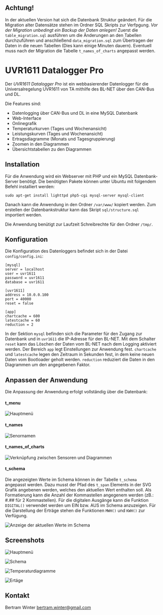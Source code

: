 Achtung!
------

In der aktuellen Version hat sich die Datenbank Struktur geändert. Für die Migration alter Datensätze stehen im Ordner SQL Skripts zur Verfpgung.
*Vor der Migration unbedingt ein Backup der Daten anlegen!*
Zuerst die `table_migration.sql` ausführen um die Änderungen an den Tabellen durchzuführen und anschließend `data_migration.sql` zum Übertragen der Daten in die neuen Tabellen (Dies kann einige Minuten dauern). Eventuell muss nach der Migration die Tabelle `t_names_of_charts` angepasst werden.

UVR1611 Datalogger Pro
======

Der *UVR1611 Datalogger Pro* ist ein webbasierender Datenlogger für die Universalregelung UVR1611 von TA mithilfe des BL-NET über den CAN-Bus und DL.

Die Features sind:
* Datenlogging über CAN-Bus und DL in eine MySQL Datenbank
* Web-Interface
* Onlinegrafik
* Temperaturkurven (Tages und Wochenansicht)
* Leistungskurven (Tages und Wochenansicht)
* Ertragsdiagramme (Monats und Tagesgruppierung)
* Zoomen in den Diagrammen
* Übersichtstabellen zu den Diagrammen

<!--Ein Beispiel der Anwendung befindet sich hier: [Demo](http://berwinter.dyndns.org/uvr1611/)-->

Installation
------

Für die Anwendung wird ein Webserver mit PHP und ein MySQL Datenbank-Server benötigt. Die benötigten Pakete können unter Ubuntu mit folgendem Befehl installiert werden:

	sudo apt-get install lighttpd php5-cgi mysql-server mysql-client

Danach kann die Anwendung in den Ordner `/var/www/` kopiert werden. Zum erstellen der Datenbankstruktur kann das Skript `sql/structure.sql` importiert werden. 

Die Anwendung benütigt zur Laufzeit Schreibrechte für den Ordner `/tmp/`.


Konfiguration
------

Die Konfiguration des Datenloggers befindet sich in der Datei `config/config.ini`:
 
	[mysql]
	server = localhost
	user = uvr1611
	password = uvr1611
	database = uvr1611
	
	[uvr1611]
	address = 10.0.0.100
	port = 40000
	reset = false
	
	[app]
	chartcache = 600
	latestcache = 60
	reduction = 2

In der Sektion `mysql` befinden sich die Parameter für den Zugang zur Datenbank und in `uvr1611` die IP-Adresse für den BL-NET. Mit dem Schalter `reset` kann das Löschen der Daten vom BL-NET nach dem Logging aktiviert werden. Der Bereich `app` legt Einstellungen zur Anwendung fest. `chartcache` und `latestcache` legen den Zeitraum in Sekunden fest, in dem keine neuen Daten vom Bootloader geholt werden.  `reduction` reduziert die Daten in den Diagrammen um den angegebenen Faktor.

Anpassen der Anwendung
------

Die Anpassung der Anwendung erfolgt vollständig über die Datenbank:

#### t_menu ####

![Hauptmenü](./doc/t_menu.png)

#### t_names ####

![Senornamen](./doc/t_names.png)

#### t_names_of_charts ####

![Verknüpfung zwischen Sensoren und Diagrammen](./doc/t_names_of_charts.png)

#### t_schema ####

Die angezeigten Werte im Schema können in der Tabelle `t_schema` angepasst werden. Dazu musst der Pfad des `t_span` Elements in der SVG Grafik angebenen werden, welches den aktuellen Wert enthalten soll. Als Formatierung kann die Anzahl der Kommastellen angegenem werden (zB.: #.## für 2 Kommastellen). Für die digitalen Ausgänge kann die Funktion `DIGITAL()` verwendet werden um EIN bzw. AUS im Schema anzuzeigen. Für die Darstellung der Erträge stehen die Funktionen `MWH()` und `KWH()` zur Verfügung.

![Anzeige der aktuellen Werte im Schema](./doc/t_schema.png)

Screenshots
------

![Hauptmenü](./doc/main.png)

![Schema](./doc/schema.png)

![Temperaturdiagramme](./doc/linien.png)

![Ertäge](./doc/balken.png)

Kontakt
------
Bertram Winter
bertram.winter@gmail.com
